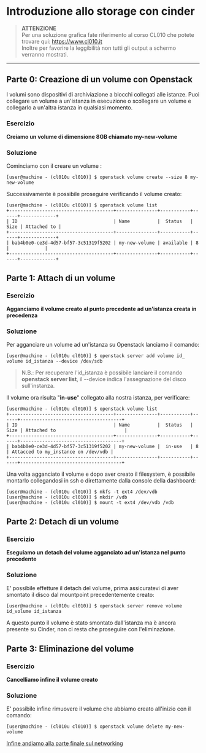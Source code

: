 # Introduzione allo storage con cinder

> **ATTENZIONE** <br>
> Per una soluzione grafica fate riferimento al corso CL010 che potete trovare qui: https://www.cl010.it <br>
> Inoltre per favorire la leggibilità non tutti gli output a schermo verranno mostrati.

---

## Parte 0: Creazione di un volume con Openstack

I volumi sono dispositivi di archiviazione a blocchi collegati alle istanze. Puoi collegare un volume a un'istanza in esecuzione o scollegare un volume e collegarlo a un'altra istanza in qualsiasi momento.

### Esercizio
**Creiamo un volume di dimensione 8GB chiamato my-new-volume**
### Soluzione
Cominciamo con il creare un volume :

```console
[user@machine - (cl010u cl010)] $ openstack volume create --size 8 my-new-volume 
```

Successivamente è possibile proseguire verificando il volume creato:
```console
[user@machine - (cl010u cl010)] $ openstack volume list
+--------------------------------------+---------------+-----------+------+-------------+
| ID                                   | Name          |  Status   | Size | Attached to |
+--------------------------------------+---------------+-----------+------+-------------+
| bab4b0e0-ce3d-4d57-bf57-3c51319f5202 | my-new-volume | available | 8    |             |
+--------------------------------------+---------------+-----------+------+-------------+
```

## Parte 1: Attach di un volume
### Esercizio
**Agganciamo il volume creato al punto precedente ad un'istanza creata in precedenza**
### Soluzione
Per agganciare un volume ad un'istanza su Openstack lanciamo il comando:

```console
[user@machine - (cl010u cl010)] $ openstack server add volume id_ volume id_istanza --device /dev/sdb
```

> N.B.: Per recuperare l'id_istanza è possibile lanciare il comando **openstack server list**, il --device indica l'assegnazione del disco sull'instanza.

Il volume ora risulta "**in-use**" collegato alla nostra istanza, per verificare:
```console
[user@machine - (cl010u cl010)] $ openstack volume list
+--------------------------------------+---------------+-----------+------+-------------------------------------+
| ID                                   | Name          |  Status   | Size | Attached to                         |
+--------------------------------------+---------------+-----------+------+-------------------------------------+
| bab4b0e0-ce3d-4d57-bf57-3c51319f5202 | my-new-volume |  in-use   | 8    | Attacced to my_instance on /dev/vdb |
+--------------------------------------+---------------+-----------+------+-------------------------------------+
```

Una volta agganciato il volume e dopo aver creato il filesystem, è possibile montarlo collegandosi in ssh o direttamente dalla console della dashboard:

```console
[user@machine - (cl010u cl010)] $ mkfs -t ext4 /dev/vdb
[user@machine - (cl010u cl010)] $ mkdir /vdb
[user@machine - (cl010u cl010)] $ mount -t ext4 /dev/vdb /vdb
```

## Parte 2: Detach di un volume
### Esercizio
**Eseguiamo un detach del volume agganciato ad un'istanza nel punto precedente**
### Soluzione
E' possibile effetture il detach del volume, prima assicuratevi di aver smontato il disco dal mountpoint precedentemente creato:

```console
[user@machine - (cl010u cl010)] $ openstack server remove volume  id_volume id_istanza
```
A questo punto il volume è stato smontato dall'istanza ma è ancora presente su Cinder, non ci resta che proseguire con l'eliminazione.

## Parte 3: Eliminazione del volume
### Esercizio
**Cancelliamo infine il volume creato**
### Soluzione
E' possibile infine rimuovere il volume che abbiamo creato all'inizio con il comando:
```console
[user@machine - (cl010u cl010)] $ openstack volume delete my-new-volume
```

[Infine andiamo alla parte finale sul networking](../5_Networking/Readme.md)
